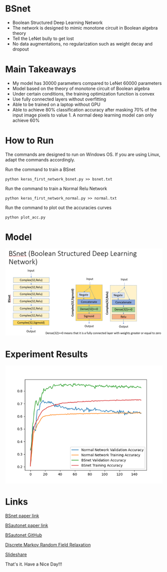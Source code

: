 # BSnet
- Boolean Structured Deep Learning Network
- The network is designed to mimic monotone circuit in Boolean algebra theory 
- Tell the LeNet bully to get lost
- No data augmentations, no regularization such as weight decay and dropout

# Main Takeaways

- My model has 30000 parameters compared to LeNet 60000 parameters
- Model based on the theory of monotone circuit of Boolean algebra
- Under certain conditions, the training optimization function is convex
- Use fully connected layers without overfitting
- Able to be trained on a laptop without GPU
- Able to achieve 80% classification accuracy after masking 70% of the input image pixels to value 1. A normal deep learning model can only achieve 60%

# How to Run

The commands are designed to run on Windows OS. If you are using Linux, adapt the commands accordingly.

Run the command to train a BSnet
```
python keras_first_network_bsnet.py >> bsnet.txt
```

Run the command to train a Normal Relu Network
```
python keras_first_network_normal.py >> normal.txt
```

Run the command to plot out the accuracies curves
```
python plot_acc.py
```

# Model

![Network design](https://github.com/singkuangtan/BSnet/blob/main/bsnet.png)

# Experiment Results 

![Experiment results](https://github.com/singkuangtan/BSnet/blob/main/acc.png)

# Links
[BSnet paper link](https://vixra.org/abs/2212.0193)

[BSautonet paper link](https://vixra.org/abs/2212.0208)

[BSautonet GitHub](https://github.com/singkuangtan/BSautonet)

[Discrete Markov Random Field Relaxation](https://vixra.org/abs/2112.0151)

[Slideshare](https://www.slideshare.net/SingKuangTan)

That's it. 
Have a Nice Day!!!
